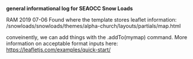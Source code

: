 <strong>general informational log for SEAOCC Snow Loads</strong>

RAM
2019 07-06
Found where the template stores leaflet information:
/snowloads/snowloads/themes/alpha-church/layouts/partials/map.html

conveinently, we can add things with the .addTo(mymap) command. More information on acceptable format inputs here:
https://leafletjs.com/examples/quick-start/


